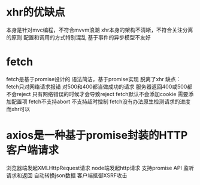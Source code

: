 # xhr的优缺点
本身是针对mvc编程，不符合mvvm浪潮
xhr本身的架构不清晰，不符合关注分离的原则
配置和调用的方式特别混乱
基于事件的异步模型不友好


# fetch
fetch是基于promise设计的
语法简洁，基于promise实现
脱离了xhr
缺点：
fetch只对网络请求报错
对500和400都当做成功的请求
服务器返回400或500都不会reject
只有网络错误的时候才会导致reject
fetch默认不会添加cookie 需要添加配置项
fetch不支持abort
不支持超时控制
fetch没有办法原生检测请求的进度而xhr可以

# axios是一种基于promise封装的HTTP客户端请求
浏览器端发起XMLHttpRequest请求
node端发起http请求
支持promise API 监听请求和返回
自动转换json数据
客户端抵御XSRF攻击